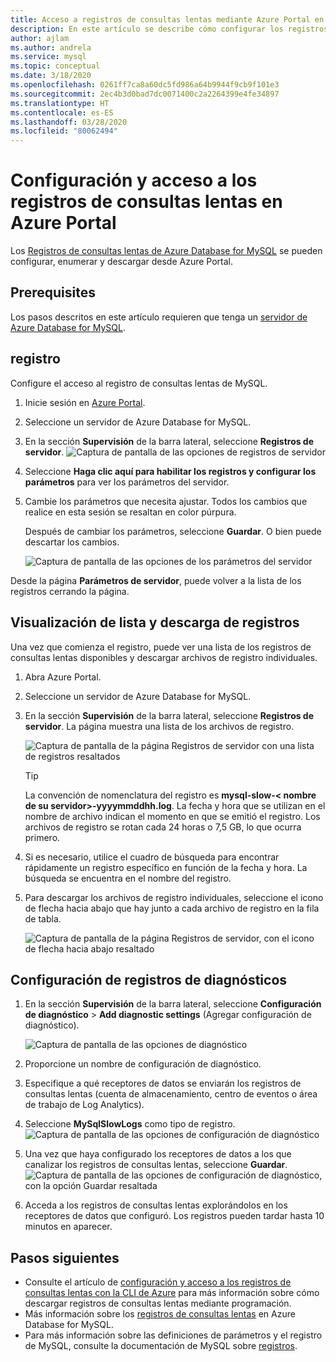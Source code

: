 ```yaml
---
title: Acceso a registros de consultas lentas mediante Azure Portal en Azure Database for MySQL
description: En este artículo se describe cómo configurar los registros de consultas lentas de Azure Database for MySQL y acceder a ellos mediante Azure Portal.
author: ajlam
ms.author: andrela
ms.service: mysql
ms.topic: conceptual
ms.date: 3/18/2020
ms.openlocfilehash: 0261ff7ca8a60dc5fd986a64b9944f9cb9f101e3
ms.sourcegitcommit: 2ec4b3d0bad7dc0071400c2a2264399e4fe34897
ms.translationtype: HT
ms.contentlocale: es-ES
ms.lasthandoff: 03/28/2020
ms.locfileid: "80062494"
---
```

# <a name="configure-and-access-slow-query-logs-from-the-azure-portal"></a>Configuración y acceso a los registros de consultas lentas en Azure Portal

Los [Registros de consultas lentas de Azure Database for MySQL](concepts-server-logs.md) se pueden configurar, enumerar y descargar desde Azure Portal.

## <a name="prerequisites"></a>Prerequisites
Los pasos descritos en este artículo requieren que tenga un [servidor de Azure Database for MySQL](quickstart-create-mysql-server-database-using-azure-portal.md).

## <a name="configure-logging"></a>registro
Configure el acceso al registro de consultas lentas de MySQL. 

1. Inicie sesión en [Azure Portal](https://portal.azure.com/).

2. Seleccione un servidor de Azure Database for MySQL.

3. En la sección **Supervisión** de la barra lateral, seleccione **Registros de servidor**. 
   ![Captura de pantalla de las opciones de registros de servidor](./media/howto-configure-server-logs-in-portal/1-select-server-logs-configure.png)

4. Seleccione **Haga clic aquí para habilitar los registros y configurar los parámetros** para ver los parámetros del servidor.

5. Cambie los parámetros que necesita ajustar. Todos los cambios que realice en esta sesión se resaltan en color púrpura. 

   Después de cambiar los parámetros, seleccione **Guardar**. O bien puede descartar los cambios.

   ![Captura de pantalla de las opciones de los parámetros del servidor](./media/howto-configure-server-logs-in-portal/3-save-discard.png)

Desde la página **Parámetros de servidor**, puede volver a la lista de los registros cerrando la página.

## <a name="view-list-and-download-logs"></a>Visualización de lista y descarga de registros
Una vez que comienza el registro, puede ver una lista de los registros de consultas lentas disponibles y descargar archivos de registro individuales.

1. Abra Azure Portal.

2. Seleccione un servidor de Azure Database for MySQL.

3. En la sección **Supervisión** de la barra lateral, seleccione **Registros de servidor**. La página muestra una lista de los archivos de registro.

   ![Captura de pantalla de la página Registros de servidor con una lista de registros resaltados](./media/howto-configure-server-logs-in-portal/4-server-logs-list.png)

   > [!TIP]
   > La convención de nomenclatura del registro es **mysql-slow-< nombre de su servidor>-yyyymmddhh.log**. La fecha y hora que se utilizan en el nombre de archivo indican el momento en que se emitió el registro. Los archivos de registro se rotan cada 24 horas o 7,5 GB, lo que ocurra primero. 

4. Si es necesario, utilice el cuadro de búsqueda para encontrar rápidamente un registro específico en función de la fecha y hora. La búsqueda se encuentra en el nombre del registro.

5. Para descargar los archivos de registro individuales, seleccione el icono de flecha hacia abajo que hay junto a cada archivo de registro en la fila de tabla.

   ![Captura de pantalla de la página Registros de servidor, con el icono de flecha hacia abajo resaltado](./media/howto-configure-server-logs-in-portal/5-download.png)

## <a name="set-up-diagnostic-logs"></a>Configuración de registros de diagnósticos

1. En la sección **Supervisión** de la barra lateral, seleccione **Configuración de diagnóstico** > **Add diagnostic settings** (Agregar configuración de diagnóstico).

   ![Captura de pantalla de las opciones de diagnóstico](./media/howto-configure-server-logs-in-portal/add-diagnostic-setting.png)

1. Proporcione un nombre de configuración de diagnóstico.

1. Especifique a qué receptores de datos se enviarán los registros de consultas lentas (cuenta de almacenamiento, centro de eventos o área de trabajo de Log Analytics).

1. Seleccione **MySqlSlowLogs** como tipo de registro.
![Captura de pantalla de las opciones de configuración de diagnóstico](./media/howto-configure-server-logs-in-portal/configure-diagnostic-setting.png)

1. Una vez que haya configurado los receptores de datos a los que canalizar los registros de consultas lentas, seleccione **Guardar**.
![Captura de pantalla de las opciones de configuración de diagnóstico, con la opción Guardar resaltada](./media/howto-configure-server-logs-in-portal/save-diagnostic-setting.png)

1. Acceda a los registros de consultas lentas explorándolos en los receptores de datos que configuró. Los registros pueden tardar hasta 10 minutos en aparecer.

## <a name="next-steps"></a>Pasos siguientes
- Consulte el artículo de [configuración y acceso a los registros de consultas lentas con la CLI de Azure](howto-configure-server-logs-in-cli.md) para más información sobre cómo descargar registros de consultas lentas mediante programación.
- Más información sobre los [registros de consultas lentas](concepts-server-logs.md) en Azure Database for MySQL.
- Para más información sobre las definiciones de parámetros y el registro de MySQL, consulte la documentación de MySQL sobre [registros](https://dev.mysql.com/doc/refman/5.7/en/slow-query-log.html).